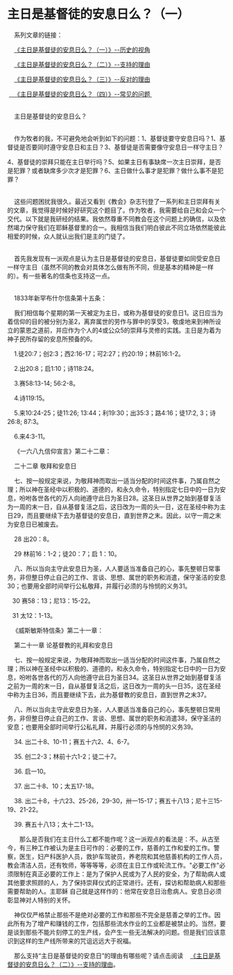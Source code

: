 # 主日是基督徒的安息日么？（一）



<p>&nbsp; &nbsp; 系列文章的链接：</p>

<p>&nbsp; &nbsp; <a href="https://cdnapi.yongbuzhixi.com/node/12843">《主日是基督徒的安息日么？（一）》--历史的视角</a></p>

<p>&nbsp; &nbsp; <a href="https://cdnapi.yongbuzhixi.com/node/12844">《主日是基督徒的安息日么？（二）》--支持的理由</a></p>

<p>&nbsp; &nbsp; <a href="https://cdnapi.yongbuzhixi.com/node/12845">《主日是基督徒的安息日么？（三）》--反对的理由</a></p>

<p>&nbsp;<a href="https://cdnapi.yongbuzhixi.com/node/12846"> &nbsp; 《主日是基督徒的安息日么？（四）》--常见的问题&nbsp;</a></p>

<p><br />
&nbsp; &nbsp; 主日是基督徒的安息日么？</p>

<p>&nbsp;<br />
&nbsp; &nbsp; 作为牧者的我，不可避免地会听到如下的问题：1、基督徒要守安息日吗？1、基督徒是否要同时遵守安息日和主日？3、基督徒是否需要像守安息日一样守主日？</p>

<p>4、基督徒的崇拜只能在主日举行吗？5、如果主日有事缺席一次主日崇拜，是否是犯罪？或者缺席多少次才是犯罪？6、主日做什么事才是犯罪？做什么事不是犯罪？</p>

<p>&nbsp;<br />
&nbsp; &nbsp; 这些问题困扰我很久。最近又看到《教会》杂志刊登了一系列和主日崇拜有关的文章，我觉得是时候好好研究这个题目了。作为牧者，我需要给自己和会众一个交代。以下就是我研经的结果。我依然尊重不同教会在这个问题上的确信，以及依然竭力保守我们在耶稣基督里的合一。我相信当我们明白彼此不同立场依然能彼此相爱的时候，众人就认出我们是主的门徒了。</p>

<p><br />
&nbsp; &nbsp; 首先我发现有一派观点是认为主日是基督徒的安息日，基督徒要如同受安息日一样守主日（虽然不同的教会对具体怎么做有所不同，但是基本的精神是一样的）。有一些著名的信条也支持这一点。</p>

<p><br />
&nbsp; &nbsp; 1833年新罕布什尔信条第十五条：</p>

<p>&nbsp; &nbsp; 我们相信每个星期的第一天被定为主日，或称为基督徒的安息日1。这日应当为着信仰的目的被分别为圣2，离弃属世的劳作与罪中的享受3，敬虔地来到神所设立的蒙恩之道前，并应作为个人的4或公众5的崇拜与灵修的实践。主日是为着为神子民所存留的安息所预备的6。</p>

<p>&nbsp; &nbsp; 1.徒20:7；创2:3；西2:16-17；可2:27；约20:19；林前16:1-2。</p>

<p>&nbsp; &nbsp; 2.出20:8；启1:10；诗118:24。</p>

<p>&nbsp; &nbsp; 3.赛58:13-14; 56:2-8。</p>

<p>&nbsp; &nbsp; 4.诗119:15。</p>

<p>&nbsp; &nbsp; 5.来10:24-25；徒11:26; 13:44；利19:30；出35:3；路4:16；徒17:2, 3；诗26:8; 87:3。</p>

<p>&nbsp; &nbsp; 6.来4:3-11。</p>

<p>&nbsp; &nbsp; 《一六八九信仰宣言》第二十二章：</p>

<p>&nbsp; &nbsp; 二十二章 敬拜和安息日</p>

<p>&nbsp; &nbsp; 七、按一般规定来说，为敬拜神而取出一适当分配的时间这件事，乃属自然之理；所以神在圣经中以积极的、道德的，和永久命令，特别指定七日中的一日为安息，吩咐各世各代的万人向祂遵守此日为圣日28。这圣日从世界之始到基督复活为一周的末一日，自从基督复活之后，这日改为一周的头一日，这在圣经中称为主日29，而且要继续下去为基督徒的安息日，直到世界之末。因此，以守一周之末为安息日已被废去。</p>

<p>&nbsp; &nbsp; 28 出20：8。</p>

<p>&nbsp; &nbsp; 29 林前16：1-2；徒20：7；启 1：10。</p>

<p>&nbsp; &nbsp; 八、所以当向主守此安息日为圣，人人要适当准备自己的心，事先整顿日常事务，非但整日停止自己的工作、言谈、思想、属世的职务和消遣，保守圣洁的安息30；也要用全部时间举行公私敬拜，并履行必须的与怜悯的义务31。</p>

<p>&nbsp; &nbsp;30 赛58：13；尼13：15-22。</p>

<p>&nbsp; &nbsp;31 太12：1-13。</p>

<p>&nbsp; &nbsp;《威斯敏斯特信条》第二十一章：</p>

<p>&nbsp; &nbsp; 第二十一章 论基督教的礼拜和安息日</p>

<p>&nbsp; &nbsp; 七、按一般规定来说，为敬拜神而取出一适当分配的时间这件事，乃属自然之理；所以神在圣经中以积极的、道德的，和永久命令，特别指定七日中的一日为安息，吩咐各世各代的万人向他遵守此日为圣日34。这圣日从世界之始到基督复活之前为一周的末一日，自从基督复活之后，这日改为一周的头一日35，这在圣经中称为主日36，而且要继续下去，此为基督教的安息日，直到世界之末37。&nbsp;&nbsp;</p>

<p>&nbsp; &nbsp; 八、所以当向主守此安息日为圣，人人要适当准备自己的心，事先整顿日常用务，非但整日停止自己的工作、言谈、思想、属世的职务和消遣38，保守圣洁的安息；也要用全部时间举行公私礼拜，并履行必须的与怜悯的义务39。&nbsp;</p>

<p>&nbsp; &nbsp; 34.&nbsp;出二十8、10-11；赛五十六2、4、6-7。 &nbsp;&nbsp;&nbsp;</p>

<p>&nbsp; &nbsp; 35.&nbsp;创二2-3；林前十六1-2；徒二十7。 &nbsp;&nbsp;&nbsp;</p>

<p>&nbsp; &nbsp; 36.&nbsp;启一10。 &nbsp;&nbsp;&nbsp;&nbsp;</p>

<p>&nbsp; &nbsp; 37.&nbsp;出二十8、10；太五17-18。 &nbsp;&nbsp;&nbsp;&nbsp;</p>

<p>&nbsp; &nbsp; 38.&nbsp;出二十8，十六23、25-26，29-30，卅一15-17；赛五十八13；尼十三15-19、21-22。 &nbsp;&nbsp;&nbsp;</p>

<p>&nbsp; &nbsp; 39.&nbsp;赛五十八13；太十二1-13。</p>

<p>　　那么是否我们在主日什么工都不能作呢？这一派观点的看法是：不。从古至今，有三种工作被认为是主日可作的：必要的工作，慈善的工作和爱的工作。警察，医生，妇产科医护人员，救护车驾驶员，养老院和其他慈善机构的工作人员，教会清洁人员，还有牧师，等等等等，必须在主日工作或轮流工作。"必要工作"必须限制在真正必要的工作上：是为了保护人民或为了人民的安全，为了帮助病人或其他要求照顾的人，为了保持崇拜仪式的正常进行。还有，探访和帮助病人和那些需要帮助的人。主耶稣 自己就是这样作的：他常在安息日治愈病人。安息日必须彰显神对人特别的关怀。</p>

<p>&nbsp; &nbsp; 神仅仅严格禁止那些不是绝对必要的工作和那些不完全是慈善之举的工作。因此所有为了增产和赚钱的工作，包括那些流水作业的工业都是被禁止的。当然，要是谈到那些不能片刻停工的生产线，会产生一些无法解决的问题。但是我们应该意识到这样的生产线所带来的咒诅远远大于祝福。</p>

<p>&nbsp; &nbsp; 那么支持“主日是基督徒的安息日”的理由有哪些呢？请点击阅读&nbsp; &nbsp; <a href="https://cdnapi.yongbuzhixi.com/node/12844">《主日是基督徒的安息日么？（二）》--支持的理由</a>。</p>

<p>&nbsp;</p>